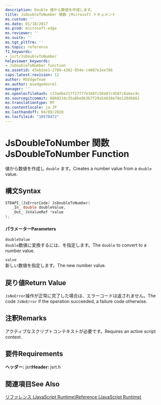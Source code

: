 ```yaml
---
description: Double 値から数値を作成します。
title: JsDoubleToNumber 関数 |Microsoft ドキュメント
ms.custom: ''
ms.date: 01/18/2017
ms.prod: microsoft-edge
ms.reviewer: ''
ms.suite: ''
ms.tgt_pltfrm: ''
ms.topic: reference
f1_keywords:
- jsrt/JsDoubleToNumber
helpviewer_keywords:
- JsDoubleToNumber function
ms.assetid: 43eb2ee1-2789-4302-954e-c4087e1ee786
caps.latest.revision: 12
author: MSEdgeTeam
ms.author: msedgedevrel
manager: ''
ms.openlocfilehash: c33adbe217f27f77e348fc56e87c4587c6a6ec4c
ms.sourcegitcommit: 6860234c25a8be863b7f29a54838e78e120dbb62
ms.translationtype: MT
ms.contentlocale: ja-JP
ms.lasthandoff: 04/09/2020
ms.locfileid: "10570472"
---
```

# <span data-ttu-id="206d8-103">JsDoubleToNumber 関数</span><span class="sxs-lookup"><span data-stu-id="206d8-103">JsDoubleToNumber Function</span></span>
<span data-ttu-id="206d8-104">値から数値を作成し `double` ます。</span><span class="sxs-lookup"><span data-stu-id="206d8-104">Creates a number value from a `double` value.</span></span>  
  
## <span data-ttu-id="206d8-105">構文</span><span class="sxs-lookup"><span data-stu-id="206d8-105">Syntax</span></span>  
  
```cpp  
STDAPI_(JsErrorCode) JsDoubleToNumber(  
   _In_ double doubleValue,  
   _Out_ JsValueRef *value  
);  
```  
  
#### <span data-ttu-id="206d8-106">パラメーター</span><span class="sxs-lookup"><span data-stu-id="206d8-106">Parameters</span></span>  
 `doubleValue`  
 <span data-ttu-id="206d8-107">`double`数値に変換するには、を指定します。</span><span class="sxs-lookup"><span data-stu-id="206d8-107">The `double` to convert to a number value.</span></span>  
  
 `value`  
 <span data-ttu-id="206d8-108">新しい数値を指定します。</span><span class="sxs-lookup"><span data-stu-id="206d8-108">The new number value.</span></span>  
  
## <span data-ttu-id="206d8-109">戻り値</span><span class="sxs-lookup"><span data-stu-id="206d8-109">Return Value</span></span>  
 <span data-ttu-id="206d8-110">`JsNoError`操作が正常に完了した場合は、エラーコードは返されません。</span><span class="sxs-lookup"><span data-stu-id="206d8-110">The code `JsNoError` if the operation succeeded, a failure code otherwise.</span></span>  
  
## <span data-ttu-id="206d8-111">注釈</span><span class="sxs-lookup"><span data-stu-id="206d8-111">Remarks</span></span>  
 <span data-ttu-id="206d8-112">アクティブなスクリプトコンテキストが必要です。</span><span class="sxs-lookup"><span data-stu-id="206d8-112">Requires an active script context.</span></span>  
  
## <span data-ttu-id="206d8-113">要件</span><span class="sxs-lookup"><span data-stu-id="206d8-113">Requirements</span></span>  
 <span data-ttu-id="206d8-114">**ヘッダー:** jsrt</span><span class="sxs-lookup"><span data-stu-id="206d8-114">**Header:** jsrt.h</span></span>  
  
## <span data-ttu-id="206d8-115">関連項目</span><span class="sxs-lookup"><span data-stu-id="206d8-115">See Also</span></span>  
 [<span data-ttu-id="206d8-116">リファレンス (JavaScript Runtime)</span><span class="sxs-lookup"><span data-stu-id="206d8-116">Reference (JavaScript Runtime)</span></span>](../chakra-hosting/reference-javascript-runtime.md)